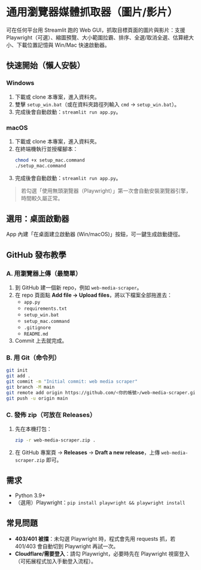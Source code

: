 # 通用瀏覽器媒體抓取器（圖片/影片）

可在任何平台用 Streamlit 跑的 Web GUI，抓取目標頁面的圖片與影片：支援 Playwright（可選）、縮圖預覽、大小範圍拉霸、排序、全選/取消全選、估算總大小、下載位置記憶與 Win/Mac 快速啟動器。

## 快速開始（懶人安裝）

### Windows
1. 下載或 clone 本專案，進入資料夾。
2. 雙擊 `setup_win.bat`（或在資料夾路徑列輸入 `cmd` -> `setup_win.bat`）。
3. 完成後會自動啟動：`streamlit run app.py`。

### macOS
1. 下載或 clone 本專案，進入資料夾。
2. 在終端機執行並授權腳本：
   ```bash
   chmod +x setup_mac.command
   ./setup_mac.command
   ```
3. 完成後會自動啟動：`streamlit run app.py`。

> 若勾選「使用無頭瀏覽器（Playwright）」第一次會自動安裝瀏覽器引擎，時間較久屬正常。

## 選用：桌面啟動器
App 內建「在桌面建立啟動器 (Win/macOS)」按鈕，可一鍵生成啟動捷徑。

## GitHub 發布教學

### A. 用瀏覽器上傳（最簡單）
1. 到 GitHub 建一個新 repo，例如 `web-media-scraper`。
2. 在 repo 頁面點 **Add file → Upload files**，將以下檔案全部拖進去：
   - `app.py`
   - `requirements.txt`
   - `setup_win.bat`
   - `setup_mac.command`
   - `.gitignore`
   - `README.md`
3. Commit 上去就完成。

### B. 用 Git（命令列）
```bash
git init
git add .
git commit -m "Initial commit: web media scraper"
git branch -M main
git remote add origin https://github.com/<你的帳號>/web-media-scraper.git
git push -u origin main
```

### C. 發佈 zip（可放在 Releases）
1. 先在本機打包：
   ```bash
   zip -r web-media-scraper.zip .
   ```
2. 在 GitHub 專案頁 → **Releases** → **Draft a new release**，上傳 `web-media-scraper.zip` 即可。

## 需求
- Python 3.9+
- （選用）Playwright：`pip install playwright && playwright install`

## 常見問題
- **403/401 被擋**：未勾選 Playwright 時，程式會先用 requests 抓，若 401/403 會自動切到 Playwright 再試一次。
- **Cloudflare/需要登入**：請勾 Playwright，必要時先在 Playwright 視窗登入（可拓展程式加入手動登入流程）。
